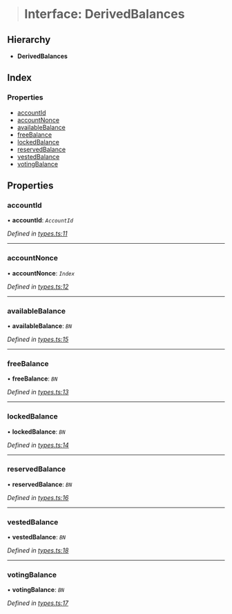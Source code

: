 > # Interface: DerivedBalances

## Hierarchy

* **DerivedBalances**

## Index

### Properties

* [accountId](_types_.derivedbalances.md#accountid)
* [accountNonce](_types_.derivedbalances.md#accountnonce)
* [availableBalance](_types_.derivedbalances.md#availablebalance)
* [freeBalance](_types_.derivedbalances.md#freebalance)
* [lockedBalance](_types_.derivedbalances.md#lockedbalance)
* [reservedBalance](_types_.derivedbalances.md#reservedbalance)
* [vestedBalance](_types_.derivedbalances.md#vestedbalance)
* [votingBalance](_types_.derivedbalances.md#votingbalance)

## Properties

###  accountId

• **accountId**: *`AccountId`*

*Defined in [types.ts:11](https://github.com/polkadot-js/api/blob/3827353/packages/api-derive/src/types.ts#L11)*

___

###  accountNonce

• **accountNonce**: *`Index`*

*Defined in [types.ts:12](https://github.com/polkadot-js/api/blob/3827353/packages/api-derive/src/types.ts#L12)*

___

###  availableBalance

• **availableBalance**: *`BN`*

*Defined in [types.ts:15](https://github.com/polkadot-js/api/blob/3827353/packages/api-derive/src/types.ts#L15)*

___

###  freeBalance

• **freeBalance**: *`BN`*

*Defined in [types.ts:13](https://github.com/polkadot-js/api/blob/3827353/packages/api-derive/src/types.ts#L13)*

___

###  lockedBalance

• **lockedBalance**: *`BN`*

*Defined in [types.ts:14](https://github.com/polkadot-js/api/blob/3827353/packages/api-derive/src/types.ts#L14)*

___

###  reservedBalance

• **reservedBalance**: *`BN`*

*Defined in [types.ts:16](https://github.com/polkadot-js/api/blob/3827353/packages/api-derive/src/types.ts#L16)*

___

###  vestedBalance

• **vestedBalance**: *`BN`*

*Defined in [types.ts:18](https://github.com/polkadot-js/api/blob/3827353/packages/api-derive/src/types.ts#L18)*

___

###  votingBalance

• **votingBalance**: *`BN`*

*Defined in [types.ts:17](https://github.com/polkadot-js/api/blob/3827353/packages/api-derive/src/types.ts#L17)*